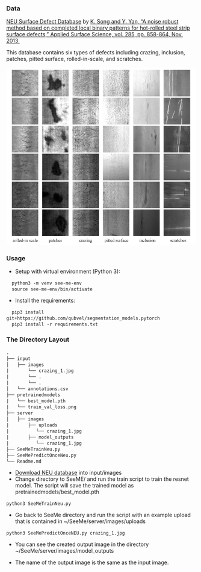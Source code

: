 ### Data

[NEU Surface Defect Database](http://faculty.neu.edu.cn/yunhyan/NEU_surface_defect_database.html) by [K. Song and Y. Yan, “A noise robust method based on completed local binary patterns for hot-rolled steel strip surface defects,” Applied Surface Science, vol. 285, pp. 858-864, Nov. 2013.](https://www.sciencedirect.com/science/article/pii/S0169433213016437)


This database contains six types of defects including crazing, inclusion, patches, pitted surface, rolled-in-scale, and scratches.


![data](dataset_sample.png)

### Usage
- Setup with virtual environment (Python 3):
```
  python3 -m venv see-me-env
  source see-me-env/bin/activate
```
- Install the requirements:
```
  pip3 install git+https://github.com/qubvel/segmentation_models.pytorch
  pip3 install -r requirements.txt
 ```

### The Directory Layout

    .
    ├── input          
    │   ├── images         
    |       └── crazing_1.jpg
    |       └── .
    |       └── .
    │   └── annotations.csv        
    ├── pretrainedmodels 
    |   └── best_model.pth
    |   └── train_val_loss.png
    ├── server
    │   ├── images          
    |       ├── uploads   
    |          └── crazing_1.jpg
    |       ├── model_outputs   
    |          └── crazing_1.jpg
    ├── SeeMeTrainNeu.py   
    ├── SeeMePredictOnceNeu.py  
    └── Readme.md
    
- [Download NEU database](https://drive.google.com/open?id=0B5OUtBsSxu1Bdjh4dk1SeGYtNFU) into input/images 
- Change directory to SeeME/ and run the train script to train the resnet model. The script will save the trained model as pretrainedmodels/best_model.pth
```
python3 SeeMeTrainNeu.py 
```
- Go back to SeeMe directory and run the script with an example upload that is contained in ~/SeeMe/server/images/uploads
```
python3 SeeMePredictOnceNEU.py crazing_1.jpg
```
- You can see the created output image in the directory ~/SeeMe/server/images/model_outputs

- The name of the output image is the same as the input image.

